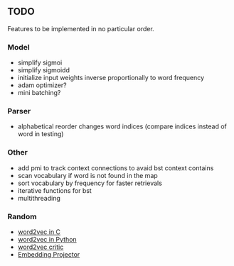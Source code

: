 ## TODO

Features to be implemented in no particular order.

### Model

* simplify sigmoi
* simplify sigmoidd
* initialize input weights inverse proportionally to word frequency
* adam optimizer?
* mini batching?

### Parser

* alphabetical reorder changes word indices (compare indices instead of word in testing)

### Other

* add pmi to track context connections to avaid bst context contains
* scan vocabulary if word is not found in the map
* sort vocabulary by frequency for faster retrievals
* iterative functions for bst
* multithreading

### Random

* [word2vec in C](https://github.com/chrisjmccormick/word2vec_commented/blob/master/word2vec.c)
* [word2vec in Python](https://github.com/deborausujono/word2vecpy/blob/master/word2vec.py)
* [word2vec critic](https://multithreaded.stitchfix.com/blog/2017/10/18/stop-using-word2vec)
* [Embedding Projector](https://projector.tensorflow.org)
